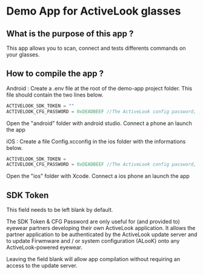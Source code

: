# Demo App for ActiveLook glasses

## What is the purpose of this app ?

This app allows you to scan, connect and tests differents commands on your glasses.

## How to compile the app ?

Android : Create a .env file at the root of the demo-app project folder. This file should contain the two lines below.

```java
ACTIVELOOK_SDK_TOKEN = ""
ACTIVELOOK_CFG_PASSWORD = 0xDEADBEEF //The ActiveLook config password, if needed
```

Open the "android" folder with android studio. Connect a phone an launch the app


iOS : Create a file Config.xcconfig in the ios folder with the informations below.

```swift
ACTIVELOOK_SDK_TOKEN = 
ACTIVELOOK_CFG_PASSWORD = 0xDEADBEEF //The ActiveLook config password, if needed
```

Open the "ios" folder with Xcode. Connect a ios phone an launch the app

## SDK Token

This field needs to be left blank by default.

The SDK Token & CFG Password are only useful for (and provided to) eyewear partners developing their own ActiveLook application. It allows the partner application to be authenticated by the ActiveLook update server and to update Firwmware and / or system configuration (ALooK) onto any ActiveLook-powered eyewear.

Leaving the field blank will allow app compilation without requiring an access to the update server.